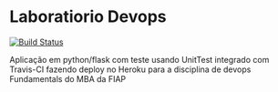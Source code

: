 # Laboratiorio Devops

[![Build Status](https://app.travis-ci.com/lucashenriquedesouza/devopslab.svg?branch=main)](https://app.travis-ci.com/lucashenriquedesouza/devopslab)

Aplicação em python/flask com teste usando UnitTest integrado com Travis-CI fazendo deploy no Heroku para a disciplina de devops Fundamentals do MBA da FIAP
